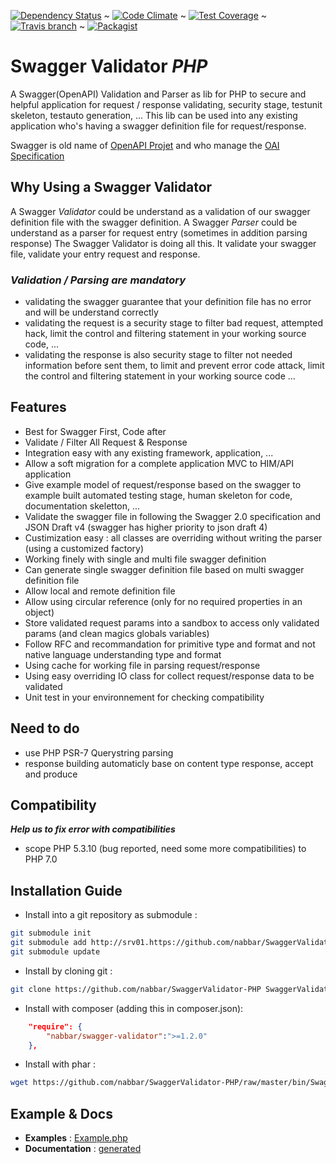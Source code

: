 [![Dependency Status](https://gemnasium.com/badges/github.com/nabbar/SwaggerValidator-PHP.svg)](https://gemnasium.com/github.com/nabbar/SwaggerValidator-PHP)  ~  [![Code Climate](https://codeclimate.com/github/nabbar/SwaggerValidator-PHP/badges/gpa.svg)](https://codeclimate.com/github/nabbar/SwaggerValidator-PHP)  ~  [![Test Coverage](https://codeclimate.com/github/nabbar/SwaggerValidator-PHP/badges/coverage.svg)](https://codeclimate.com/github/nabbar/SwaggerValidator-PHP/coverage)  ~  [![Travis branch](https://img.shields.io/travis/nabbar/SwaggerValidator-PHP/master.svg?maxAge=600&label=PHP%205.3%20--7.0)](https://travis-ci.org/nabbar/SwaggerValidator-PHP) ~ [![Packagist](https://img.shields.io/badge/Packagist%2FComposer-njuhel%2Fswagger--validator-blue.svg)](https://packagist.org/packages/njuhel/swagger-validator)

# **Swagger Validator _PHP_**

A Swagger(OpenAPI) Validation and Parser as lib for PHP to secure and helpful application for request / response validating, 
security stage, testunit skeleton, testauto generation, ... This lib can be used into any existing application who's 
having a swagger definition file for request/response.

Swagger is old name of [OpenAPI Projet](https://openapis.org/) and who manage the [OAI Specification](https://github.com/OAI/OpenAPI-Specification/tree/master/schemas/)

## **Why Using a Swagger Validator**
A Swagger *Validator* could be understand as a validation of our swagger definition file with the swagger definition. 
A Swagger *Parser* could be understand as a parser for request entry (sometimes in addition parsing response)
The Swagger Validator is doing all this. It validate your swagger file, validate your entry request and response.

### _Validation / Parsing are mandatory_
  - validating the swagger guarantee that your definition file has no error and will be understand correctly
  - validating the request is a security stage to filter bad request, attempted hack, limit the control and 
    filtering statement in your working source code, ...
  - validating the response is also security stage to filter not needed information before sent them, to 
    limit and prevent error code attack, limit the control and filtering statement in your working source code
    ...

## **Features**
  - Best for Swagger First, Code after
  - Validate / Filter All Request & Response
  - Integration easy with any existing framework, application, ...
  - Allow a soft migration for a complete application MVC to HIM/API application
  - Give example model of request/response based on the swagger to example built automated testing stage, human skeleton for code, documentation skeletton, ...
  - Validate the swagger file in following the Swagger 2.0 specification and JSON Draft v4 (swagger has higher priority to json draft 4)
  - Custimization easy : all classes are overriding without writing the parser (using a customized factory)
  - Working finely with single and multi file swagger definition
  - Can generate single swagger definition file based on multi swagger definition file
  - Allow local and remote definition file
  - Allow using circular reference (only for no required properties in an object)
  - Store validated request params into a sandbox to access only validated params (and clean magics globals variables)
  - Follow RFC and recommandation for primitive type and format and not native language understanding type and format
  - Using cache for working file in parsing request/response
  - Using easy overriding IO class for collect request/response data to be validated
  - Unit test in your environnement for checking compatibility

## **Need to do**
  - use PHP PSR-7 Querystring parsing
  - response building automaticly base on content type response, accept and produce

## **Compatibility**
  **_Help us to fix error with compatibilities_**
  - scope PHP 5.3.10 (bug reported, need some more compatibilities) to PHP 7.0

  
## **Installation Guide**
- Install into a git repository as submodule : 
```sh
git submodule init
git submodule add http://srv01.https://github.com/nabbar/SwaggerValidator-PHP src/lib/SwaggerValidator
git submodule update
```

- Install by cloning git : 
```sh
git clone https://github.com/nabbar/SwaggerValidator-PHP SwaggerValidator
```

- Install with composer (adding this in composer.json): 
```json
    "require": {
        "nabbar/swagger-validator":">=1.2.0"
    },
```

- Install with phar : 
```sh
wget https://github.com/nabbar/SwaggerValidator-PHP/raw/master/bin/SwaggerValidator.phar 
```

  
## **Example & Docs**
 - **Examples** : [Example.php](https://github.com/nabbar/SwaggerValidator-PHP/blob/master/src/SwaggerValidator/Example.php) 
 - **Documentation** : [generated](https://github.com/nabbar/SwaggerValidator-PHP/blob/master/doc/README.md)


